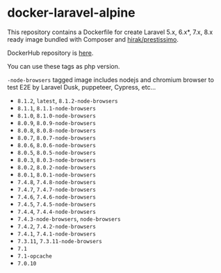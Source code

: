 # docker-laravel-alpine

This repository contains a Dockerfile for create Laravel 5.x, 6.x\*, 7.x, 8.x ready image bundled with Composer and [hirak/prestissimo](https://github.com/hirak/prestissimo).

DockerHub repository is [here](https://hub.docker.com/r/shufo/laravel-alpine/).

You can use these tags as php version.

`-node-browsers` tagged image includes nodejs and chromium browser to test E2E by Laravel Dusk, puppeteer, Cypress, etc...

- `8.1.2`, `latest`, `8.1.2-node-browsers`
- `8.1.1`, `8.1.1-node-browsers`
- `8.1.0`, `8.1.0-node-browsers`
- `8.0.9`, `8.0.9-node-browsers`
- `8.0.8`, `8.0.8-node-browsers`
- `8.0.7`, `8.0.7-node-browsers`
- `8.0.6`, `8.0.6-node-browsers`
- `8.0.5`, `8.0.5-node-browsers`
- `8.0.3`, `8.0.3-node-browsers`
- `8.0.2`, `8.0.2-node-browsers`
- `8.0.1`, `8.0.1-node-browsers`
- `7.4.8`, `7.4.8-node-browsers`
- `7.4.7`, `7.4.7-node-browsers`
- `7.4.6`, `7.4.6-node-browsers`
- `7.4.5`, `7.4.5-node-browsers`
- `7.4.4`, `7.4.4-node-browsers`
- `7.4.3-node-browsers`, `node-browsers`
- `7.4.2`, `7.4.2-node-browsers`
- `7.4.1`, `7.4.1-node-browsers`
- `7.3.11`, `7.3.11-node-browsers`
- `7.1`
- `7.1-opcache`
- `7.0.10`
